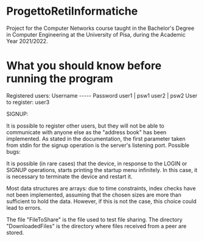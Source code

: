 # ProgettoRetiInformatiche
Project for the Computer Networks course taught in the Bachelor's Degree in Computer Engineering at the University of Pisa, during the Academic Year 2021/2022.


# What you should know before running the program

Registered users:
Username ----- Password
user1 | psw1
user2 | psw2
User to register: user3

SIGNUP:

It is possible to register other users, but they will not be able to communicate with anyone else as the "address book" has been implemented.
As stated in the documentation, the first parameter taken from stdin for the signup operation is the server's listening port.
Possible bugs:

It is possible (in rare cases) that the device, in response to the LOGIN or SIGNUP operations, starts printing the startup menu infinitely. In this case, it is necessary to terminate the device and restart it.

Most data structures are arrays: due to time constraints, index checks have not been implemented, assuming that the chosen sizes are more than sufficient to hold the data. However, if this is not the case, this choice could lead to errors.

The file "FileToShare" is the file used to test file sharing.
The directory "DownloadedFiles" is the directory where files received from a peer are stored.
